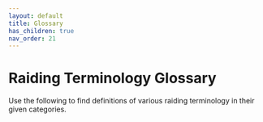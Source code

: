 ```yaml
---
layout: default
title: Glossary
has_children: true
nav_order: 21
---
```


# Raiding Terminology Glossary

Use the following to find definitions of various raiding terminology in their given categories.
